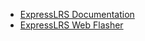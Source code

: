 * [ExpressLRS Documentation](https://expresslrs.org)
* [ExpressLRS Web Flasher](https://expresslrs.github.io/web-flasher/)

